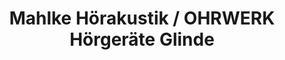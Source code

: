 ---
title: "Mahlke Hörakustik / OHRWERK Hörgeräte Glinde"
url: /glinde/mahlke-hoerakustik-ohrwerk-hoergeraete-glinde/
shop: Hörgeräte
---